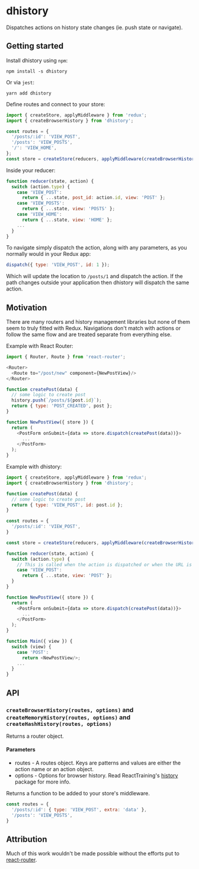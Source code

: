 # dhistory

Dispatches actions on history state changes (ie. push state or navigate).

## Getting started

Install dhistory using `npm`:

```shell
npm install -s dhistory

```

Or via `jest`:

```shell
yarn add dhistory

```

Define routes and connect to your store:

```javascript
import { createStore, applyMiddleware } from 'redux';
import { createBrowserHistory } from 'dhistory';

const routes = {
  '/posts/:id': 'VIEW_POST',
  '/posts': 'VIEW_POSTS',
  '/': 'VIEW_HOME',
};
const store = createStore(reducers, applyMiddleware(createBrowserHistory(routes)));
```

Inside your reducer:

```javascript
function reducer(state, action) {
  switch (action.type) {
    case 'VIEW_POST':
      return { ...state, post_id: action.id, view: 'POST' };
    case 'VIEW_POSTS':
      return { ...state, view: 'POSTS' };
    case 'VIEW_HOME':
      return { ...state, view: 'HOME' };
    ...
  }
}
```

To navigate simply dispatch the action, along with any parameters, as you normally would in your Redux app:

```javascript
dispatch({ type: 'VIEW_POST', id: 1 });
```

Which will update the location to `/posts/1` and dispatch the action. If the path changes outside your application then dhistory will dispatch the same action.

## Motivation

There are many routers and history management libraries but none of them seem to truly fitted with Redux. Navigations don't match with actions or follow the same flow and are treated separate from everything else.

Example with React Router:

```javascript
import { Router, Route } from 'react-router';

<Router>
  <Route to="/post/new" component={NewPostView}/>
</Router>

function createPost(data) {
  // some logic to create post
  history.push(`/posts/${post.id}`);
  return { type: 'POST_CREATED', post };
}

function NewPostView({ store }) {
  return (
    <PostForm onSubmit={data => store.dispatch(createPost(data))}>
      ...
    </PostForm>
  );
}
```

Example with dhistory:

```javascript
import { createStore, applyMiddleware } from 'redux';
import { createBrowserHistory } from 'dhistory';

function createPost(data) {
  // some logic to create post
  return { type: 'VIEW_POST', id: post.id };
}

const routes = {
  '/posts/:id': 'VIEW_POST',
}

const store = createStore(reducers, applyMiddleware(createBrowserHistory(routes)));

function reducer(state, action) {
  switch (action.type) {
    // This is called when the action is dispatched or when the URL is changed
    case 'VIEW_POST':
      return { ...state, view: 'POST' };
  }
}

function NewPostView({ store }) {
  return (
    <PostForm onSubmit={data => store.dispatch(createPost(data))}>
      ...
    </PostForm>
  );
}

function Main({ view }) {
  switch (view) {
    case 'POST':
      return <NewPostView/>;
    ...
  }
}
```

## API

### `createBrowserHistory(routes, options)` and `createMemoryHistory(routes, options)` and `createHashHistory(routes, options)`

Returns a router object.

#### Parameters
- routes - A routes object. Keys are patterns and values are either the action name or an action object.
- options - Options for browser history. Read ReactTraining's [history](https://github.com/ReactTraining/history#usage) package for more info.

Returns a function to be added to your store's middleware.

```javascript
const routes = {
  '/posts/:id': { type: 'VIEW_POST', extra: 'data' },
  '/posts': 'VIEW_POSTS',
}
```

## Attribution

Much of this work wouldn't be made possible without the efforts put to [react-router](https://github.com/ReactTraining/react-router).
